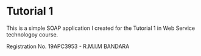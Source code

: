 # Tutorial 1 

This is a simple SOAP application I created for the Tutorial 1 in Web Service technologoy course.

Registration No. 19APC3953 - R.M.I.M BANDARA

